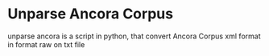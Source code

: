 # Unparse Ancora Corpus
unparse ancora is a script in python, that convert Ancora Corpus xml format in format raw on txt file
